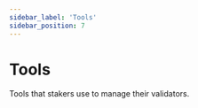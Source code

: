 ```yaml
---
sidebar_label: 'Tools'
sidebar_position: 7
---
```


# Tools

Tools that stakers use to manage their validators.
